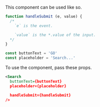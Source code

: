 This component can be used like so.

```js
function handleSubmit (e, value) {
  /*
    `e` is the event.

    `value` is the *.value of the input.
  */
}

const buttonText = 'GO'
const placeholder = 'Search...'
```

To use the component, pass these props.

```xml
<Search
  buttonText={buttonText}
  placeholder={placeholder}

  handleSubmit={handleSubmit}
/>
```